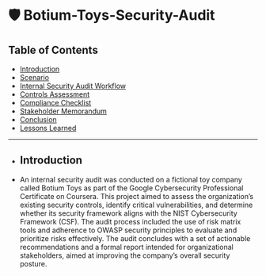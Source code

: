 # 🛡️ Botium-Toys-Security-Audit
## Table of Contents
- [Introduction](#Introduction)
- [Scenario](#scenario)
- [Internal Security Audit Workflow](#internal-security-audit-workflow)
- [Controls Assessment](#controls-assessment)
- [Compliance Checklist](#compliance-checklist)
- [Stakeholder Memorandum](#stakeholder-memorandum)
- [Conclusion](#conclusion)
- [Lessons Learned](#lessons-learned)
- --
- ##  Introduction
- An internal security audit was conducted on a fictional toy company called Botium Toys as part of the Google Cybersecurity Professional Certificate on Coursera.
This project aimed to assess the organization’s existing security controls, identify critical vulnerabilities, and determine whether its security framework aligns with the NIST Cybersecurity Framework (CSF). The audit process included the use of risk matrix tools and adherence to OWASP security principles to evaluate and prioritize risks effectively. The audit concludes with a set of actionable recommendations and a formal report intended for organizational stakeholders, aimed at improving the company’s overall security posture.

